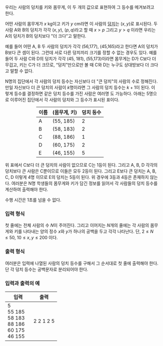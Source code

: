 우리는 사람의 덩치를 키와 몸무게, 이 두 개의 값으로 표현하여 그 등수를 메겨보려고 한다.

어떤 사람의 몸무게가 $x$ kg이고 키가 $y$ cm라면 이 사람의 <u>덩치</u>는 $(x,y)$로 표시된다. 두 사람 A와 B의 덩치가 각각 $(x,y)$, $(p,q)$라고 할 때 $x > p$ 그리고 $y > q$ 이라면 우리는 A의 덩치가 B의 덩치보다 "더 크다"고 말한다.

예를 들어 어떤 A, B 두 사람의 덩치가 각각 (56,177), (45,165)라고 한다면 A의 덩치가 B보다 큰 셈이 된다. 그런데 서로 다른 덩치끼리 크기를 정할 수 없는 경우도 있다. 예를 들어 두 사람 C와 D의 덩치가 각각 (45, 181), (55,173)이라면 몸무게는 D가 C보다 더 무겁고, 키는 C가 더 크므로, “덩치”만으로만 볼 때 C와 D는 누구도 상대방보다 더 크다고 말할 수 없다.

N명의 집단에서 각 사람의 덩치 등수는 자신보다 더 "큰 덩치"의 사람의 수로 정해진다. 만일 자신보다 더 큰 덩치의 사람이 $k$명이라면 그 사람의 덩치 등수는 $k+1$이 된다. 이렇게 등수를 결정하면 같은 덩치 등수를 가진 사람은 여러명 도 가능하다. 아래는 5명으로 이루어진 집단에서 각 사람의 덩치와 그 등수가 표시된 표이다.

<div style="width: 100%; text-align: center;">
<table class="table table-condensed table-striped" style="width: 300px; margin: 0 auto; ">
	<thead>
    	<tr>
        	<th>이름</th>
        	<th>(몸무게, 키)</th>
            <th>덩치 등수</th>
        </tr>
    </thead>
    <tbody>
      <tr>
      <td>A</td>
      <td>(55, 185)</td>
      <td>2</td>
      </tr>
      <tr>
      <td>B</td>
      <td>(58, 183)</td>
      <td>2</td>
      </tr>
      <tr>
      <td>C</td>
      <td>(88, 186)</td>
      <td>1</td>
      </tr>
      <tr>
      <td>D</td>
      <td>(60, 175)</td>
      <td>2</td>
      </tr>
      <tr>
      <td>E</td>
      <td>(46, 155)</td>
      <td>5</td>
      </tr>
    </tbody>
</table>
</div>

위 표에서 C보다 더 큰 덩치의 사람이 없으므로 C는 1등이 된다. 그리고 A, B, D 각각의 덩치보다 큰 사람은 C뿐이므로 이들은 모두 2등이 된다. 그리고 E보다 큰 덩치는 A, B, C, D 이렇게 4명 이므로 E의 덩치는 5등이 된다. 위 경우에 3등과 4등은 존재하지 않는다. 여러분은 N명 학생들의 몸무게와 키가 담긴 정보를 읽어서 각 사람들의 덩치 등수를 계산하여 출력해야 한다.

수행 시간은 1초를 넘을 수 없다.


### 입력 형식

첫 줄에는 전체 사람의 수 $N$이 주어진다. 그리고 이어지는 $N$개의 줄에는 각 사람의 몸무게와 키를 나타내는 양의 정수 $x$와 $y$가 하나의 공백을 두고 각각 나타난다. 단, $2 \le N \le 50$, $10 \le x, y \le 200$ 이다.

### 출력 형식

여러분은 입력에 나열된 사람의 덩치 등수를 구해서 그 순서대로 첫 줄에 출력해야 한다. 단 각 덩치 등수는 공백문자로 분리되어야 한다.

### 입력과 출력의 예

<table class='table table-bordered table-condensed'>
 <thead>
  <tr>
   <th  style="width: 50%;">입력</th>
   <th>출력</th>
  </tr>
 </thead>
 <tbody>
  <tr>
   <td class="code-font">5<br/>
55 185<br/>
58 183<br/>
88 186<br/>
60 175<br/>
46 155</td>
   <td class="code-font">2 2 1 2 5</td>
  </tr>
 </tbody>
</table>
